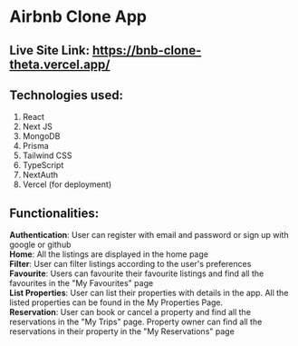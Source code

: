 # **Airbnb Clone App** 
## Live Site Link: https://bnb-clone-theta.vercel.app/
## Technologies used:
1. React
2. Next JS
3. MongoDB
4. Prisma
5. Tailwind CSS
6. TypeScript
7. NextAuth
8. Vercel (for deployment)

## Functionalities:
**Authentication**: User can register with email and password or sign up with google or github  
**Home**: All the listings are displayed in the home page  
**Filter**: User can filter listings according to the user's preferences  
**Favourite**: Users can favourite their favourite listings and find all the favourites in the "My Favourites" page  
**List Properties**: User can list their properties with details in the app. All the listed properties can be found in the My Properties Page.  
**Reservation**: User can book or cancel a property and find all the reservations in the "My Trips" page. Property owner can find all the reservations in their property in the "My Reservations" page

